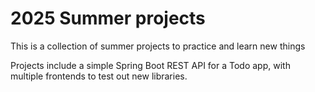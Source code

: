# 2025 Summer projects
This is a collection of summer projects to practice and learn new things

Projects include a simple Spring Boot REST API for a Todo app, with multiple frontends to test out new libraries.

